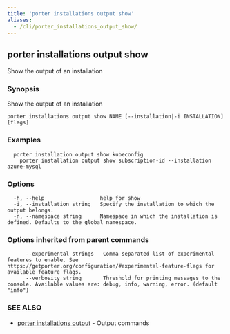 ```yaml
---
title: 'porter installations output show'
aliases:
  - /cli/porter_installations_output_show/
---
```


## porter installations output show

Show the output of an installation

### Synopsis

Show the output of an installation

```
porter installations output show NAME [--installation|-i INSTALLATION] [flags]
```

### Examples

```
  porter installation output show kubeconfig
    porter installation output show subscription-id --installation azure-mysql
```

### Options

```
  -h, --help                  help for show
  -i, --installation string   Specify the installation to which the output belongs.
  -n, --namespace string      Namespace in which the installation is defined. Defaults to the global namespace.
```

### Options inherited from parent commands

```
      --experimental strings   Comma separated list of experimental features to enable. See https://getporter.org/configuration/#experimental-feature-flags for available feature flags.
      --verbosity string       Threshold for printing messages to the console. Available values are: debug, info, warning, error. (default "info")
```

### SEE ALSO

* [porter installations output](/cli/porter_installations_output/)	 - Output commands

